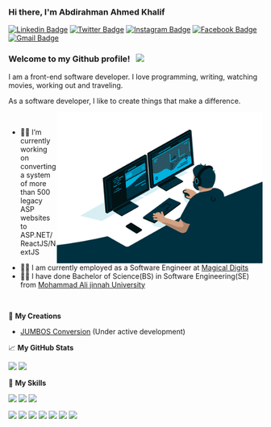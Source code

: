 ### Hi there, I'm Abdirahman Ahmed Khalif

[![Linkedin Badge](https://img.shields.io/badge/LinkedIn-0077B5?style=for-the-badge&logo=linkedin&logoColor=white)](https://www.linkedin.com/in/alakhaliifah/)
[![Twitter Badge](https://img.shields.io/badge/Twitter-1DA1F2?style=for-the-badge&logo=twitter&logoColor=white)](https://twitter.com/alakhaliifah)
[![Instagram Badge](https://img.shields.io/badge/Instagram-E4405F?style=for-the-badge&logo=instagram&logoColor=white)](https://instagram.com/alakhaliifah)
[![Facebook Badge](https://img.shields.io/badge/Facebook-1877F2?style=for-the-badge&logo=facebook&logoColor=white)](https://www.facebook.com/alakhaliifah)
[![Gmail Badge](https://img.shields.io/badge/Gmail-D14836?style=for-the-badge&logo=gmail&logoColor=white)](mailto:alakhalifah30@gmail.com)

<!-- [![Medium Badge](https://img.shields.io/badge/Medium-12100E?style=for-the-badge&logo=medium&logoColor=white)](https://medium.com/@alakhaliifah) -->
<!-- [![StackOverflow Badge](https://img.shields.io/badge/Stack_Overflow-FE7A16?style=for-the-badge&logo=stack-overflow&logoColor=white)](https://stackoverflow.com/users/13062632/alakhaliifah) -->

### Welcome to my Github profile! &nbsp; ![](https://visitor-badge.glitch.me/badge?page_id=alakhaliifah.alakhaliifah)

I am a front-end software developer. I love programming, writing, watching movies, working out and traveling.

As a software developer, I like to create things that make a difference.

<img align="right" alt="GIF" src="https://raw.githubusercontent.com/AbdullahAnsarii/AbdullahAnsarii/main/giphy.gif" width="408" height="300" />
  
</br>

- 👨‍🔬 I’m currently working on converting a system of more than 500 legacy ASP websites to ASP.NET/ReactJS/NextJS
<!-- - 👨‍🔧 I’m currently learning Docker and Kubernetes on [PluralSight](https://www.pluralsight.com/) -->
- 👨‍💻 I am currently employed as a Software Engineer at [Magical Digits](https://www.github.com/MagicalDigits)
- 👨‍🎓 I have done Bachelor of Science(BS) in Software Engineering(SE) from [Mohammad Ali jinnah University](https://jinnah.edu/)

</br>

🚀 **My Creations**

- [JUMBOS Conversion](https://www.rightaboutnow.com) (Under active development)

📈 **My GitHub Stats**

<p>
  <img height="180em" src="https://github-readme-stats.vercel.app/api?username=alakhaliifah&show_icons=true&hide_border=true&theme=cobalt&count_private=true&include_all_commits=false" />
  <img height="180em" src="https://github-readme-stats.vercel.app/api/top-langs/?username=alakhaliifah&show_icons=true&hide_border=true&theme=cobalt&hide=hlsl,shaderlab&exclude_repo=OCRAIProject&layout=compact&langs_count=8"/>
</p>

🤺 **My Skills**

<p>
  <img src="https://img.shields.io/badge/Node.js-43853D?style=for-the-badge&logo=node.js&logoColor=white" />
  <img src="https://img.shields.io/badge/Express.js-404D59?style=for-the-badge" />
  <img src="https://img.shields.io/badge/React-20232A?style=for-the-badge&logo=react&logoColor=61DAFB" />
  <!-- <img src="https://img.shields.io/badge/MongoDB-4EA94B?style=for-the-badge&logo=mongodb&logoColor=white" /> -->
</p>

<p> 
 <img src="https://img.shields.io/badge/JavaScript-F7DF1E?style=for-the-badge&logo=javascript&logoColor=black" />
 <img src="https://img.shields.io/badge/TypeScript-007ACC?style=for-the-badge&logo=typescript&logoColor=white" />
 <img src="https://img.shields.io/badge/HTML5-E34F26?style=for-the-badge&logo=html5&logoColor=white" />
 <img src="https://img.shields.io/badge/CSS3-1572B6?style=for-the-badge&logo=css3&logoColor=white" />
 <!-- <img src="https://img.shields.io/badge/C%23-239120?style=for-the-badge&logo=c-sharp&logoColor=white" /> -->
 <img src="https://img.shields.io/badge/Python-14354C?style=for-the-badge&logo=python&logoColor=white" />
 <img src="https://img.shields.io/badge/Microsoft%20SQL%20Sever-CC2927?style=for-the-badge&logo=microsoft%20sql%20server&logoColor=white" />
 <img src="https://img.shields.io/badge/Heroku-430098?style=for-the-badge&logo=heroku&logoColor=white"/>
 <!-- <img src="https://img.shields.io/badge/Amazon_AWS-232F3E?style=for-the-badge&logo=amazon-aws&logoColor=white"/> -->
</p>

<!--
**alakhaliifah/alakhaliifah** is a ✨ _special_ ✨ repository because its `README.md` (this file) appears on your GitHub profile.

Here are some ideas to get you started:

- 🔭 I’m currently working on ...
- 🌱 I’m currently learning ...
- 👯 I’m looking to collaborate on ...
- 🤔 I’m looking for help with ...
- 💬 Ask me about ...
- 📫 How to reach me: ...
- 😄 Pronouns: ...
- ⚡ Fun fact: ...
-->
